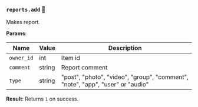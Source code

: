 ### `reports.add` 🔰

Makes report.

**Params**:

|Name|Value|Description|
|--|--|--|
|`owner_id`|int|Item id|
|`comment`|string|Report comment|
|`type`|string|"post", "photo", "video", "group", "comment", "note", "app", "user" or "audio"|

**Result**:
Returns `1` on success.
